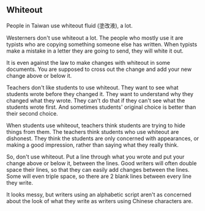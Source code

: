 ## Whiteout

People in Taiwan use whiteout fluid (塗改液), a lot.

Westerners don't use whiteout a lot. The people who mostly use it are typists who are copying something someone else has written. When typists make a mistake in a letter they are going to send, they will white it out.

It is even against the law to make changes with whiteout in some documents. You are supposed to cross out the change and add your new change above or below it.

Teachers don't like students to use whiteout. They want to see what students wrote before they changed it. They want to understand why they changed what they wrote. They can't do that if they can't see what the students wrote first. And sometimes students' original choice is better than their second choice.

When students use whiteout, teachers think students are trying to hide things from them. The teachers think students who use whiteout are dishonest. They think the students are only concerned with appearances, or making a good impression, rather than saying what they really think.

So, don't use whiteout. Put a line through what you wrote and put your change above or below it, between the lines. Good writers will often double space their lines, so that they can easily add changes between the lines. Some will even triple space, so there are 2 blank lines between every line they write.

It looks messy, but writers using an alphabetic script aren't as concerned about the look of what they write as writers using Chinese characters are.
